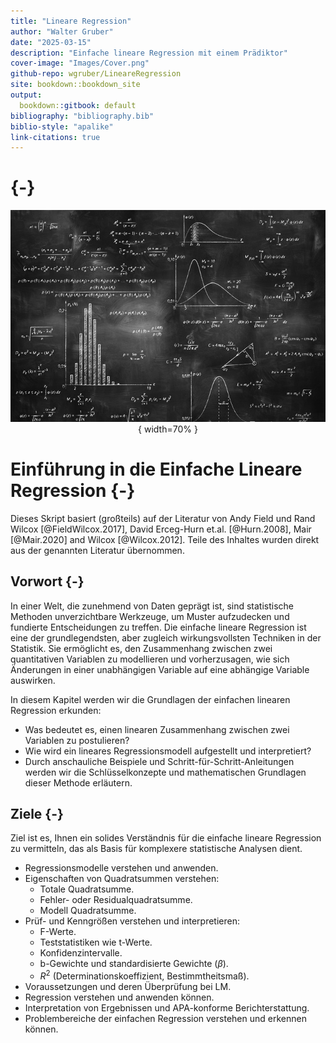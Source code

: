 ```yaml
---
title: "Lineare Regression"
author: "Walter Gruber"
date: "2025-03-15"
description: "Einfache lineare Regression mit einem Prädiktor"
cover-image: "Images/Cover.png"
github-repo: wgruber/LineareRegression
site: bookdown::bookdown_site
output:
  bookdown::gitbook: default
bibliography: "bibliography.bib"
biblio-style: "apalike"
link-citations: true
---
```


# {-}

<center>

![](Images/TafelFormeln.jpg){ width=70% }

</center>



# Einführung in die Einfache Lineare Regression {-}

Dieses Skript basiert (großteils) auf der Literatur von Andy Field und Rand Wilcox [@FieldWilcox.2017], David Erceg-Hurn et.al. [@Hurn.2008], Mair [@Mair.2020] and Wilcox [@Wilcox.2012]. Teile des Inhaltes wurden direkt aus der genannten Literatur übernommen.

## Vorwort {-}

In einer Welt, die zunehmend von Daten geprägt ist, sind statistische Methoden unverzichtbare Werkzeuge, um Muster aufzudecken und fundierte Entscheidungen zu treffen. Die einfache lineare Regression ist eine der grundlegendsten, aber zugleich wirkungsvollsten Techniken in der Statistik. Sie ermöglicht es, den Zusammenhang zwischen zwei quantitativen Variablen zu modellieren und vorherzusagen, wie sich Änderungen in einer unabhängigen Variable auf eine abhängige Variable auswirken.

In diesem Kapitel werden wir die Grundlagen der einfachen linearen Regression erkunden: 

- Was bedeutet es, einen linearen Zusammenhang zwischen zwei Variablen zu postulieren? 
- Wie wird ein lineares Regressionsmodell aufgestellt und interpretiert? 
- Durch anschauliche Beispiele und Schritt-für-Schritt-Anleitungen werden wir die Schlüsselkonzepte und mathematischen Grundlagen dieser Methode erläutern. 

## Ziele {-}

Ziel ist es, Ihnen ein solides Verständnis für die einfache lineare Regression zu vermitteln, das als Basis für komplexere statistische Analysen dient.

- Regressionsmodelle verstehen und anwenden.
- Eigenschaften von Quadratsummen verstehen:
  - Totale Quadratsumme.
  - Fehler- oder Residualquadratsumme.
  - Modell Quadratsumme.
- Prüf- und Kenngrößen verstehen und interpretieren:
  - F-Werte.
  - Teststatistiken wie t-Werte.
  - Konfidenzintervalle.
  - b-Gewichte und standardisierte Gewichte ($\beta$).
  - $R^2$ (Determinationskoeffizient, Bestimmtheitsmaß).
- Voraussetzungen und deren Überprüfung bei LM.
- Regression verstehen und anwenden können.
- Interpretation von Ergebnissen und APA-konforme Berichterstattung.
- Problembereiche der einfachen Regression verstehen und erkennen können.
